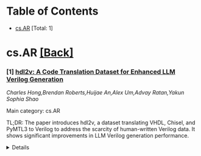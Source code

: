 <div id=toc></div>

# Table of Contents

- [cs.AR](#cs.AR) [Total: 1]


<div id='cs.AR'></div>

# cs.AR [[Back]](#toc)

### [1] [hdl2v: A Code Translation Dataset for Enhanced LLM Verilog Generation](https://arxiv.org/abs/2506.04544)
*Charles Hong,Brendan Roberts,Huijae An,Alex Um,Advay Ratan,Yakun Sophia Shao*

Main category: cs.AR

TL;DR: The paper introduces hdl2v, a dataset translating VHDL, Chisel, and PyMTL3 to Verilog to address the scarcity of human-written Verilog data. It shows significant improvements in LLM Verilog generation performance.


<details>
  <summary>Details</summary>
Motivation: The lack of publicly available Verilog code compared to software languages like Python motivates the creation of hdl2v to enhance LLM performance in hardware code generation.

Method: hdl2v translates or compiles VHDL, Chisel, and PyMTL3 to Verilog, creating a dataset to train LLMs. The impact is tested on a 32B-parameter model and a data augmentation-based approach.

Result: hdl2v improves the 32B-parameter model's performance by up to 23% (pass@10) and boosts the data augmentation approach by 63%.

Conclusion: hdl2v effectively addresses the Verilog data scarcity, enhancing LLM performance. Future work can expand on dataset characteristics for further improvements.

Abstract: Large language models (LLMs) are playing an increasingly large role in
domains such as code generation, including hardware code generation, where
Verilog is the key language. However, the amount of publicly available Verilog
code pales in comparison to the amount of code available for software languages
like Python. In this work, we present hdl2v ("HDL-to-Verilog"), a dataset which
seeks to increase the amount of available human-written Verilog data by
translating or compiling three other hardware description languages - VHDL,
Chisel, and PyMTL3 - to Verilog. Furthermore, we demonstrate the value of hdl2v
in enhancing LLM Verilog generation by improving performance of a 32
billion-parameter open-weight model by up to 23% (pass@10) in VerilogEvalV2,
without utilizing any data augmentation or knowledge distillation from larger
models. We also show hdl2v's ability to boost the performance of a data
augmentation-based fine-tuning approach by 63%. Finally, we characterize and
analyze our dataset to better understand which characteristics of
HDL-to-Verilog datasets can be expanded upon in future work for even better
performance.

</details>
